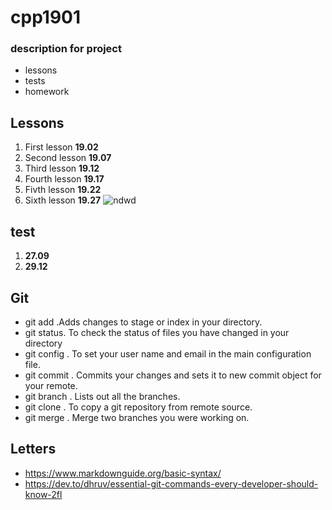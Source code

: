 # cpp1901
### description for project
- lessons 
- tests
- homework
## Lessons
1. First lesson **19.02**
2. Second lesson **19.07**
3. Third lesson  **19.12**
4. Fourth lesson  **19.17**
5. Fivth lesson **19.22**
6. Sixth lesson **19.27**
![ndwd](https://cdn.contactcenterworld.com/images/company/cpp-turkey-1200px-logo.png)
## test
1. **27.09**
2. **29.12**
## Git 
- git add .Adds changes to stage or index in your directory.
- git status. To check the status of files you have  changed in your directory
- git config . To set your user name and email in the main configuration file.
- git commit . Commits your changes and sets it to new commit object for your remote.
- git branch . Lists out all the branches.
- git clone . To copy a git repository from remote source.
- git merge . Merge two branches you were working on.

## Letters
- https://www.markdownguide.org/basic-syntax/
- https://dev.to/dhruv/essential-git-commands-every-developer-should-know-2fl

